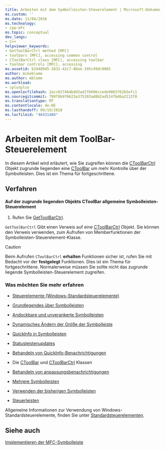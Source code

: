 ```yaml
---
title: Arbeiten mit dem Symbolleisten-Steuerelement | Microsoft-Dokumentation
ms.custom: ''
ms.date: 11/04/2016
ms.technology:
- cpp-mfc
ms.topic: conceptual
dev_langs:
- C++
helpviewer_keywords:
- GetToolBarCtrl method [MFC]
- toolbars [MFC], accessing common control
- CToolBarCtrl class [MFC], accessing toolbar
- toolbar controls [MFC], accessing
ms.assetid: b19409d5-3831-42c7-80ae-195c49dc9085
author: mikeblome
ms.author: mblome
ms.workload:
- cplusplus
ms.openlocfilehash: 2acc0274b4bdd3ad1f6696ccede9865762b5efc1
ms.sourcegitcommit: 799f9b976623a375203ad8b2ad5147bd6a2212f0
ms.translationtype: MT
ms.contentlocale: de-DE
ms.lasthandoff: 09/19/2018
ms.locfileid: "46431488"
---
```

# <a name="working-with-the-toolbar-control"></a>Arbeiten mit dem ToolBar-Steuerelement

In diesem Artikel wird erläutert, wie Sie zugreifen können die [CToolBarCtrl](../mfc/reference/ctoolbarctrl-class.md) Objekt zugrunde liegenden eine [CToolBar](../mfc/reference/ctoolbar-class.md) um mehr Kontrolle über der Symbolleisten. Dies ist ein Thema für fortgeschrittene.

## <a name="procedures"></a>Verfahren

#### <a name="to-access-the-toolbar-common-control-underlying-your-ctoolbar-object"></a>Auf der zugrunde liegenden Objekts CToolBar allgemeine Symbolleisten-Steuerelement

1. Rufen Sie [GetToolBarCtrl](../mfc/reference/ctoolbar-class.md#gettoolbarctrl).

`GetToolBarCtrl` Gibt einen Verweis auf eine [CToolBarCtrl](../mfc/reference/ctoolbarctrl-class.md) Objekt. Sie können den Verweis verwenden, zum Aufrufen von Memberfunktionen der Symbolleisten-Steuerelement-Klasse.

> [!CAUTION]
>  Beim Aufrufen `CToolBarCtrl` **erhalten** Funktionen sicher ist, rufen Sie mit Bedacht vor der **festgelegt** Funktionen. Dies ist ein Thema für fortgeschrittene. Normalerweise müssen Sie sollte nicht das zugrunde liegende Symbolleisten-Steuerelement zugreifen.

### <a name="what-do-you-want-to-know-more-about"></a>Was möchten Sie mehr erfahren

- [Steuerelemente (Windows-Standardsteuerelemente)](../mfc/controls-mfc.md)

- [Grundlegendes über Symbolleisten](../mfc/toolbar-fundamentals.md)

- [Andockbare und unverankerte Symbolleisten](../mfc/docking-and-floating-toolbars.md)

- [Dynamisches Ändern der Größe der Symbolleiste](../mfc/docking-and-floating-toolbars.md)

- [QuickInfo in Symbolleisten](../mfc/toolbar-tool-tips.md)

- [Statusleistenupdates](../mfc/toolbar-tool-tips.md)

- [Behandeln von QuickInfo-Benachrichtigungen](../mfc/handling-tool-tip-notifications.md)

- Die [CToolBar](../mfc/reference/ctoolbar-class.md) und [CToolBarCtrl](../mfc/reference/ctoolbarctrl-class.md) Klassen

- [Behandeln von anpassungsbenachrichtigungen](../mfc/handling-customization-notifications.md)

- [Mehrere Symbolleisten](../mfc/toolbar-fundamentals.md)

- [Verwenden der bisherigen Symbolleisten](../mfc/using-your-old-toolbars.md)

- [Steuerleisten](../mfc/control-bars.md)

Allgemeine Informationen zur Verwendung von Windows-Standardsteuerelemente, finden Sie unter [Standardsteuerelementen](/windows/desktop/Controls/common-controls-intro).

## <a name="see-also"></a>Siehe auch

[Implementieren der MFC-Symbolleiste](../mfc/mfc-toolbar-implementation.md)

